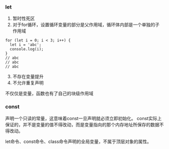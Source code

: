 ### let
1. 暂时性死区
2. 对于for循环，设置循环变量的部分是父作用域，循环体内部是一个单独的子作用域
```
for (let i = 0; i < 3; i++) {
  let i = 'abc';
  console.log(i);
}
// abc
// abc
// abc
```
3. 不存在变量提升
4. 不允许重复声明

不仅仅是变量，函数也有了自己的块级作用域

### const
声明一个只读的常量，这意味着const一旦声明就必须立即初始化。
const实际上保证的，并不是变量的值不得改动，而是变量指向的那个内存地址所保存的数据不得改动。

let命令、const命令、class命令声明的全局变量，不属于顶层对象的属性。